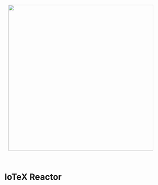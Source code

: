 <p align="center">
  <img src="https://github.com/iotexproject/reactor/blob/master/img/reactor.png" width="480px">
</p>

&nbsp;

# IoTeX Reactor
